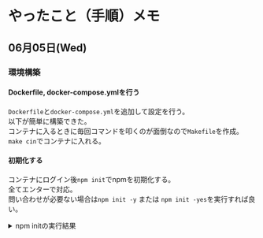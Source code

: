<!-- markdownlint-disable MD024 MD033 MD041 -->
# やったこと（手順）メモ

## 06月05日(Wed)

### 環境構築

#### Dockerfile, docker-compose.ymlを行う

`Dockerfile`と`docker-compose.yml`を追加して設定を行う。  
以下が簡単に構築できた。  
コンテナに入るときに毎回コマンドを叩くのが面倒なので`Makefile`を作成。  
`make cin`でコンテナに入れる。

#### 初期化する

コンテナにログイン後`npm init`でnpmを初期化する。  
全てエンターで対応。  
問い合わせが必要ない場合は`npm init -y` または `npm init -yes`を実行すれば良い。  

<details>
<summary>npm initの実行結果</summary>

```bash
/app # npm init
# =>This utility will walk you through creating a package.json file.
# =>It only covers the most common items, and tries to guess sensible defaults.
# =>
# =>See `npm help init` for definitive documentation on these fields
# =>and exactly what they do.
# =>
# =>Use `npm install <pkg>` afterwards to install a package and
# =>save it as a dependency in the package.json file.
# =>
# =>Press ^C at any time to quit.
# =>package name: (app)
# =>version: (1.0.0)
# =>keywords:
# =>author:
# =>license: (ISC)
# =>About to write to /app/package.json:
# =>
# =>{
# =>  "name": "app",
# =>  "version": "1.0.0",
# =>  "description": "## Why",
# =>  "main": "index.js",
# =>  "scripts": {
# =>    "test": "echo \"Error: no test specified\" && exit 1"
# =>  },
# =>  "repository": {
# =>    "type": "git",
# =>    "url": "git+<https://github.com/toshi-ue/typescript-setup.git>"
# =>  },
# =>  "author": "",
# =>  "license": "ISC",
# =>  "bugs": {
# =>    "url": "<https://github.com/toshi-ue/typescript-setup/issues>"
# =>  },
# =>  "homepage": "<https://github.com/toshi-ue/typescript-setup#readme>"
# =>}
# =>
# =>Is this OK? (yes)
```

</details>

<!-- markdownlint-enable MD024 MD033 MD041 -->
